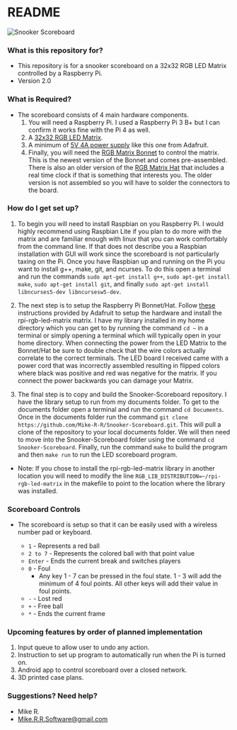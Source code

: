 # README #

![Snooker Scoreboard](scoreboard.jpg)


### What is this repository for? ###

* This repository is for a snooker scoreboard on a 32x32 RGB LED Matrix controlled by a Raspberry Pi.
* Version 2.0

### What is Required? ###

* The scoreboard consists of 4 main hardware components.
	1. You will need a Raspberry Pi. I used a Raspberry Pi 3 B+ but I can confirm it works fine with the Pi 4 as well.
	2. A [32x32 RGB LED Matrix](https://www.adafruit.com/product/1484).
	3. A minimum of [5V 4A power supply](https://www.adafruit.com/product/1466) like this one from Adafruit.
	4. Finally, you will need the [RGB Matrix Bonnet](https://www.adafruit.com/product/3211) to control the matrix. 
	    This is the newest version of the Bonnet and comes pre-assembled. There is also an older version of the
	    [RGB Matrix Hat](https://www.adafruit.com/product/2345) that includes a real time clock if that is something
	    that interests you. The older version is not assembled so you will have to solder the connectors to the board.

### How do I get set up? ###

1. To begin you will need to install Raspbian on you Raspberry Pi. I would highly recommend using Raspbian Lite if 
   you plan to do more with the matrix and are familiar enough with linux that you can work comfortably from the 
   command line. If that does not describe you a Raspbian installation with GUI will work since the scoreboard is not 
   particularly taxing on the Pi. Once you have Raspbian up and running on the Pi you want to install g++, make, git,
   and ncurses. To do this open a terminal and run the commands `sudo apt-get install g++`, `sudo apt-get install make`,
   `sudo apt-get install git`, and finally `sudo apt-get install libncurses5-dev libncursesw5-dev`.
   
2. The next step is to setup the Raspberry Pi Bonnet/Hat. Follow [these](https://learn.adafruit.com/adafruit-rgb-matrix-bonnet-for-raspberry-pi/)
    instructions provided by Adafruit to setup the hardware and install the rpi-rgb-led-matrix matrix. I have my library installed in my home 
    directory which you can get to by running the command `cd ~` in a terminal or simply opening a terminal which will typically open in your
    home directory. When connecting the power from the LED Matrix to the Bonnet/Hat be sure to double check that the wire colors actually
    correlate to the correct terminals. The LED board I received came with a power cord that was incorrectly assembled resulting in flipped 
    colors where black was positive and red was negative for the matrix. If you connect the power backwards you can damage your Matrix.

3. The final step is to copy and build the Snooker-Scoreboard repository. I have the library setup to run from my documents folder. To get to
    the documents folder open a terminal and run the command `cd Documents`. Once in the documents folder run the command 
    `git clone https://github.com/Mike-R-R/Snooker-Scoreboard.git`. This will pull a clone of the repository to your local documents folder.
    We will then need to move into the Snooker-Scoreboard folder using the command `cd Snooker-Scoreboard`. Finally, run the command `make`
    to build the program and then `make run` to run the LED scoreboard program.
    
* Note: If you chose to install the rpi-rgb-led-matrix library in another location you will need to modify the line 
   `RGB_LIB_DISTRIBUTION=~/rpi-rgb-led-matrix` in the makefile to point to the location where the library was installed.
   
### Scoreboard Controls ###

* The scoreboard is setup so that it can be easily used with a wireless number pad or keyboard.

   * `1` - Represents a red ball
   * `2 to 7` - Represents the colored ball with that point value
   * `Enter` - Ends the current break and switches players
   * `0` - Foul
      * Any key 1 - 7 can be pressed in the foul state. 1 - 3 will add the minimum of 4 foul points. All other keys will add their value
         in foul points.
   * `-` - Lost red
   * `+` - Free ball
   * `*` - Ends the current frame
   
### Upcoming features by order of planned implementation ###

1. Input queue to allow user to undo any action.
2. Instruction to set up program to automatically run when the Pi is turned on.
3. Android app to control scoreboard over a closed network.
4. 3D printed case plans.
 
   

### Suggestions? Need help? ###

* Mike R.
* Mike.R.R.Software@gmail.com
